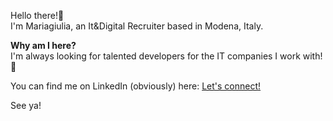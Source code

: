 Hello there!👋  
I'm Mariagiulia, an It&Digital Recruiter based in Modena, Italy. 

<b>Why am I here?</b>
<br>I'm always looking for talented developers for the IT companies I work with! 🦄</br>

You can find me on LinkedIn (obviously) here: <a href="https://www.linkedin.com/in/mariagiulianozzi/">Let's connect!</a>

See ya!


<!---
mariagiulianozzi/mariagiulianozzi is a ✨ special ✨ repository because its `README.md` (this file) appears on your GitHub profile.
You can click the Preview link to take a look at your changes.
--->
